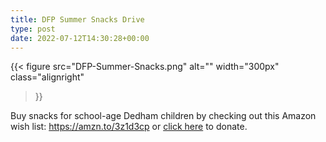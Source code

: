```yaml
---
title: DFP Summer Snacks Drive
type: post
date: 2022-07-12T14:30:28+00:00
---
```

{{< figure
  src="DFP-Summer-Snacks.png"
  alt=""
  width="300px"
  class="alignright"
>}}

Buy snacks for school-age Dedham children by checking out this Amazon wish list: <a href="https://amzn.to/3z1d3cp" target="_blank" rel="noopener">https://amzn.to/3z1d3cp</a> or <a href="https://www.paypal.com/fundraiser/charity/106215" target="_blank" rel="noopener">click here</a> to donate.
